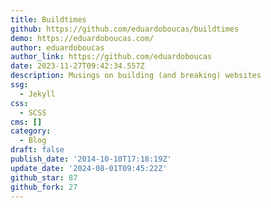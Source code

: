 ```yaml
---
title: Buildtimes
github: https://github.com/eduardoboucas/buildtimes
demo: https://eduardoboucas.com/
author: eduardoboucas
author_link: https://github.com/eduardoboucas
date: 2023-11-27T09:42:34.557Z
description: Musings on building (and breaking) websites
ssg:
  - Jekyll
css:
  - SCSS
cms: []
category:
  - Blog
draft: false
publish_date: '2014-10-10T17:18:19Z'
update_date: '2024-08-01T09:45:22Z'
github_star: 87
github_fork: 27
---
```

